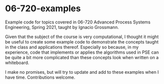 # 06-720-examples
Example code for topics covered in 06-720 Advanced Process Systems Engineering,
Spring 2021, taught by Ignacio Grossmann.

Given that the subject of the course is very computational, I thought it might
be useful to create some example code to demonstrate the concepts taught in
the class and applications thereof. Especially so because, in my experience,
code that implements or applies the algorithms used in PSE can be quite a bit
more complicated than these concepts look when written on a whiteboard.

I make no promises, but will try to update and add to these examples when I
have time. Contributions welcome.
